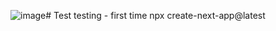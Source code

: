 ![image](https://github.com/JohnGreat-17/Test/assets/63273786/b823a695-df0e-448e-a870-3ceb10ce11a6)# Test
testing - first time
npx create-next-app@latest
